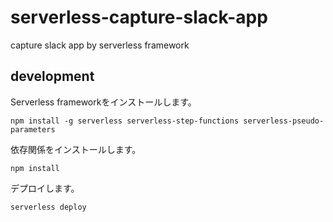 # serverless-capture-slack-app
capture slack app by serverless framework


## development

Serverless frameworkをインストールします。

```
npm install -g serverless serverless-step-functions serverless-pseudo-parameters
```

依存関係をインストールします。

```
npm install
```

デプロイします。

```
serverless deploy
```